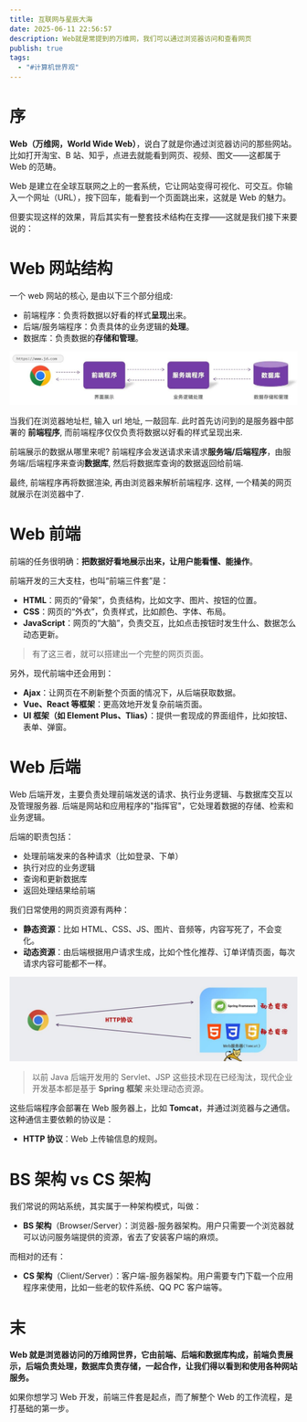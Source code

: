 ```yaml
---
title: 互联网与星辰大海
date: 2025-06-11 22:56:57
description: Web就是常提到的万维网，我们可以通过浏览器访问和查看网页
publish: true
tags:
  - "#计算机世界观"
---
```


# 序

**Web（万维网，World Wide Web）**，说白了就是你通过浏览器访问的那些网站。比如打开淘宝、B 站、知乎，点进去就能看到网页、视频、图文——这都属于 Web 的范畴。

Web 是建立在全球互联网之上的一套系统，它让网站变得可视化、可交互。你输入一个网址（URL），按下回车，能看到一个页面跳出来，这就是 Web 的魅力。

但要实现这样的效果，背后其实有一整套技术结构在支撑——这就是我们接下来要说的：

# Web 网站结构

一个 web 网站的核心, 是由以下三个部分组成:

- 前端程序：负责将数据以好看的样式**呈现**出来。
- 后端/服务端程序：负责具体的业务逻辑的**处理**。
- 数据库：负责数据的**存储和管理**。

![](../public/images/文章资源/互联网与星辰大海/file-20250611230049938.jpg)

当我们在浏览器地址栏, 输入 url 地址, 一敲回车.
此时首先访问到的是服务器中部署的 **前端程序**, 而前端程序仅仅负责将数据以好看的样式呈现出来.

前端展示的数据从哪里来呢? 前端程序会发送请求来请求**服务端/后端程序**，由服务端/后端程序来查询**数据库**, 然后将数据库查询的数据返回给前端.

最终, 前端程序再将数据渲染, 再由浏览器来解析前端程序.
这样, 一个精美的网页就展示在浏览器中了.

# Web 前端

前端的任务很明确：**把数据好看地展示出来，让用户能看懂、能操作**。

前端开发的三大支柱，也叫“前端三件套”是：

- **HTML**：网页的“骨架”，负责结构，比如文字、图片、按钮的位置。
- **CSS**：网页的“外衣”，负责样式，比如颜色、字体、布局。
- **JavaScript**：网页的“大脑”，负责交互，比如点击按钮时发生什么、数据怎么动态更新。

> 有了这三者，就可以搭建出一个完整的网页页面。

另外，现代前端中还会用到：

- **Ajax**：让网页在不刷新整个页面的情况下，从后端获取数据。
- **Vue、React 等框架**：更高效地开发复杂前端页面。
- **UI 框架（如 Element Plus、Tlias）**：提供一套现成的界面组件，比如按钮、表单、弹窗。

# Web 后端

Web 后端开发，主要负责处理前端发送的请求、执行业务逻辑、与数据库交互以及管理服务器.
后端是网站和应用程序的"指挥官"，它处理着数据的存储、检索和业务逻辑。

后端的职责包括：

- 处理前端发来的各种请求（比如登录、下单）
- 执行对应的业务逻辑
- 查询和更新数据库
- 返回处理结果给前端

我们日常使用的网页资源有两种：

- **静态资源**：比如 HTML、CSS、JS、图片、音频等，内容写死了，不会变化。
- **动态资源**：由后端根据用户请求生成，比如个性化推荐、订单详情页面，每次请求内容可能都不一样。

![](../public/images/文章资源/互联网与星辰大海/file-20250611230101428.jpg)

> 以前 Java 后端开发用的 Servlet、JSP 这些技术现在已经淘汰，现代企业开发基本都是基于 **Spring 框架** 来处理动态资源。

这些后端程序会部署在 Web 服务器上，比如 **Tomcat**，并通过浏览器与之通信。这种通信主要依赖的协议是：

- **HTTP 协议**：Web 上传输信息的规则。

# BS 架构 vs CS 架构

我们常说的网站系统，其实属于一种架构模式，叫做：

- **BS 架构**（Browser/Server）：浏览器-服务器架构。用户只需要一个浏览器就可以访问服务端提供的资源，省去了安装客户端的麻烦。

而相对的还有：

- **CS 架构**（Client/Server）：客户端-服务器架构。用户需要专门下载一个应用程序来使用，比如一些老的软件系统、QQ PC 客户端等。

# 末

**Web 就是浏览器访问的万维网世界，它由前端、后端和数据库构成，前端负责展示，后端负责处理，数据库负责存储，一起合作，让我们得以看到和使用各种网站服务。**

如果你想学习 Web 开发，前端三件套是起点，而了解整个 Web 的工作流程，是打基础的第一步。

